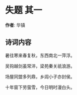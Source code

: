 # 失题  其一

**作者**: 华镇

## 诗词内容

暑往寒来春复秋，东西南北一萍浮。

吴钩越剑虽常淬，梁苑秦关祇浪游。

场屋同盟多列鼎，乡闾小子亦封侯。

十年窗下劳萤雪，今日明时漫白头。

